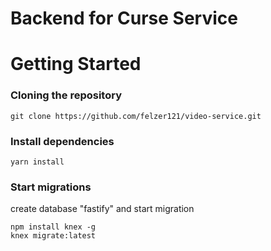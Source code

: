 # Backend for Curse Service

# Getting Started

### Cloning the repository

```shell
git clone https://github.com/felzer121/video-service.git
```

### Install dependencies

```shell
yarn install
```

### Start migrations

create database "fastify" and start migration

```shell
npm install knex -g
knex migrate:latest
```
